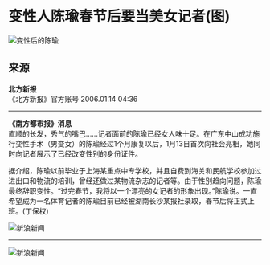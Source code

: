 # 变性人陈瑜春节后要当美女记者(图)

![变性后的陈瑜](//n.sinaimg.cn/sinakd10200/360/w180h180/20240726/a327-3c91e28e329fa27f13a323a54d985ca7.jpg)

## 来源

**北方新报**  
《北方新报》官方账号 2006.01.14 04:36

---

**《南方都市报》消息**  
直顺的长发，秀气的嘴巴……记者面前的陈瑜已经女人味十足。在广东中山成功施行变性手术（男变女）的陈瑜经过1个月康复以后，1月13日首次向社会亮相，她同时向记者展示了已经改变性别的身份证件。

据介绍，陈瑜以前毕业于上海某重点中专学校，并且自费到海关和民航学校参加过进出口和物流的培训，曾经还做过某物流杂志的记者等。由于性别趋向问题，陈瑜最终辞职变性。“过完春节，我将以一个漂亮的女记者的形象出现。”陈瑜说。一直希望成为一名体育记者的陈瑜目前已经被湖南长沙某报社录取，春节后将正式上班。(丁保权)

![新浪新闻](//z3.sinaimg.cn/auto/resize?img=http%3A%2F%2Fimage2.sina.com.cn%2Fdy%2Fs%2F2006-01-14%2Fcf017be7ea21804653219989e3681ca1.jpg&size=328_218)

--- 

![新浪新闻](https://n.sinaimg.cn/default/80905340/20200331/sinalogo.png)